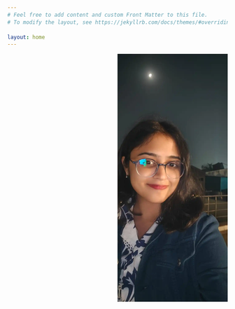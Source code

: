 ```yaml
---
# Feel free to add content and custom Front Matter to this file.
# To modify the layout, see https://jekyllrb.com/docs/themes/#overriding-theme-defaults

layout: home
---
```

<img src = "images/profile.webp" style="width: 50%; height: 40%; float: right;">

